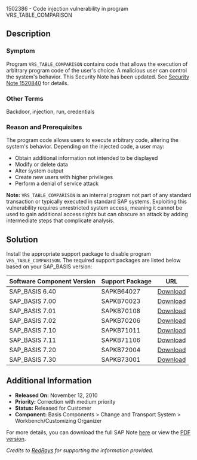 1502386 - Code injection vulnerability in program VRS_TABLE_COMPARISON

## Description

### Symptom
Program `VRS_TABLE_COMPARISON` contains code that allows the execution of arbitrary program code of the user's choice. A malicious user can control the system's behavior. This Security Note has been updated. See [Security Note 1520840](https://me.sap.com/notes/1520840) for details.

### Other Terms
Backdoor, injection, run, credentials

### Reason and Prerequisites
The program code allows users to execute arbitrary code, altering the system's behavior. Depending on the injected code, a user may:
- Obtain additional information not intended to be displayed
- Modify or delete data
- Alter system output
- Create new users with higher privileges
- Perform a denial of service attack

**Note:** `VRS_TABLE_COMPARISON` is an internal program not part of any standard transaction or typically executed in standard SAP systems. Exploiting this vulnerability requires unrestricted system access, meaning it cannot be used to gain additional access rights but can obscure an attack by adding intermediate steps that complicate analysis.

## Solution
Install the appropriate support package to disable program `VRS_TABLE_COMPARISON`. The required support packages are listed below based on your SAP_BASIS version:

| Software Component Version | Support Package | URL |
|----------------------------|-----------------|-----|
| SAP_BASIS 6.40             | SAPKB64027      | [Download](https://me.sap.com/supportpackage/SAPKB64027) |
| SAP_BASIS 7.00             | SAPKB70023      | [Download](https://me.sap.com/supportpackage/SAPKB70023) |
| SAP_BASIS 7.01             | SAPKB70108      | [Download](https://me.sap.com/supportpackage/SAPKB70108) |
| SAP_BASIS 7.02             | SAPKB70206      | [Download](https://me.sap.com/supportpackage/SAPKB70206) |
| SAP_BASIS 7.10             | SAPKB71011      | [Download](https://me.sap.com/supportpackage/SAPKB71011) |
| SAP_BASIS 7.11             | SAPKB71106      | [Download](https://me.sap.com/supportpackage/SAPKB71106) |
| SAP_BASIS 7.20             | SAPKB72004      | [Download](https://me.sap.com/supportpackage/SAPKB72004) |
| SAP_BASIS 7.30             | SAPKB73001      | [Download](https://me.sap.com/supportpackage/SAPKB73001) |

## Additional Information
- **Released On:** November 12, 2010
- **Priority:** Correction with medium priority
- **Status:** Released for Customer
- **Component:** Basis Components > Change and Transport System > Workbench/Customizing Organizer

For more details, you can download the full SAP Note [here](https://notesdownloads.sap.com/note/0040000017226812017) or view the [PDF version](https://me.sap.com/sap/support/sfm/notes/print/0001502386?language=en-US&token=426C255915A416AE106AB4B39EF2130E).

*Credits to [RedRays](https://redrays.io) for supporting the information provided.*